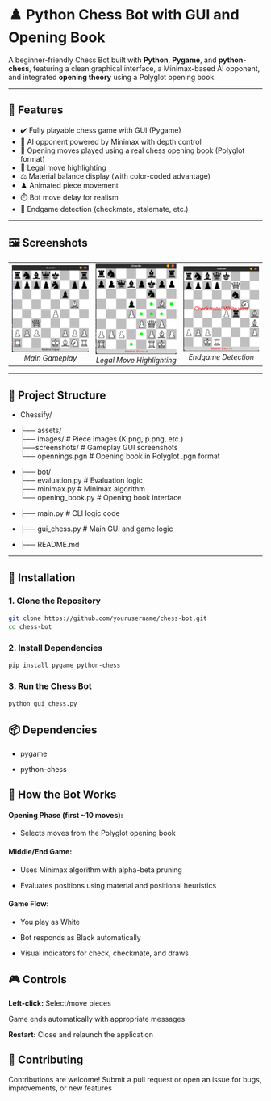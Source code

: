 # ♟️ Python Chess Bot with GUI and Opening Book

A beginner-friendly Chess Bot built with **Python**, **Pygame**, and **python-chess**, featuring a clean graphical interface, a Minimax-based AI opponent, and integrated **opening theory** using a Polyglot opening book.

---

## 🚀 Features

- ✔️ Fully playable chess game with GUI (Pygame)
- 🤖 AI opponent powered by Minimax with depth control
- 📘 Opening moves played using a real chess opening book (Polyglot format)
- 🎯 Legal move highlighting
- ⚖️ Material balance display (with color-coded advantage)
- ♟️ Animated piece movement
- ⏱️ Bot move delay for realism
- 🏁 Endgame detection (checkmate, stalemate, etc.)

---

## 🖼️ Screenshots

<div align="center">
  <table>
    <tr>
      <td align="center">
        <img src="assets/screenshots/gameplay.png" width="300" alt="Gameplay Screenshot">
        <br>
        <em>Main Gameplay</em>
      </td>
      <td align="center">
        <img src="assets/screenshots/move_highlight.png" width="300" alt="Move Highlight">
        <br>
        <em>Legal Move Highlighting</em>
      </td>
      <td align="center">
        <img src="assets/screenshots/endgame.png" width="300" alt="Endgame Detection">
        <br>
        <em>Endgame Detection</em>
      </td>
    </tr>
  </table>
</div>

---

## 📁 Project Structure
- Chessify/
- ├── assets/<br> ├── images/ # Piece images (K.png, p.png, etc.)<br> ├──screenshots/ # Gameplay GUI screenshots<br> └── opennings.pgn # Opening book in Polyglot .pgn format

- ├── bot/<br>├── evaluation.py # Evaluation logic<br>├── minimax.py # Minimax algorithm<br>└── opening_book.py # Opening book interface

- ├── main.py # CLI logic code
- ├── gui_chess.py # Main GUI and game logic
- ├── README.md



---

## 🔧 Installation

### 1. Clone the Repository
```bash
git clone https://github.com/yourusername/chess-bot.git
cd chess-bot
```
### 2. Install Dependencies
```bash
pip install pygame python-chess
```
### 3. Run the Chess Bot
```bash
python gui_chess.py
```
## 📦 Dependencies
- pygame

- python-chess

## 🧠 How the Bot Works
#### Opening Phase (first ~10 moves):

- Selects moves from the Polyglot opening book

#### Middle/End Game:

- Uses Minimax algorithm with alpha-beta pruning

- Evaluates positions using material and positional heuristics

#### Game Flow:

- You play as White

- Bot responds as Black automatically

- Visual indicators for check, checkmate, and draws

## 🎮 Controls
**Left-click:** Select/move pieces

Game ends automatically with appropriate messages

**Restart:** Close and relaunch the application

## 🤝 Contributing
Contributions are welcome! Submit a pull request or open an issue for bugs, improvements, or new features